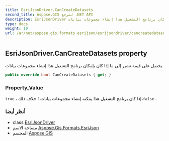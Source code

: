 ```yaml
---
title: EsriJsonDriver.CanCreateDatasets
second_title: Aspose.GIS لمرجع .NET API
description: EsriJsonDriver ملكية. يحصل على قيمة تشير إلى ما إذا كان بإمكان برنامج التشغيل هذا إنشاء مجموعات بيانات.
type: docs
weight: 10
url: /ar/net/aspose.gis.formats.esrijson/esrijsondriver/cancreatedatasets/
---
```

## EsriJsonDriver.CanCreateDatasets property

يحصل على قيمة تشير إلى ما إذا كان بإمكان برنامج التشغيل هذا إنشاء مجموعات بيانات.

```csharp
public override bool CanCreateDatasets { get; }
```

### Property_Value

`true` ، إذا كان برنامج التشغيل هذا يمكنه إنشاء مجموعات بيانات ؛ خلاف ذلك،`false` .

### أنظر أيضا

* class [EsriJsonDriver](../)
* مساحة الاسم [Aspose.Gis.Formats.EsriJson](../../esrijsondriver/)
* المجسم [Aspose.GIS](../../../)


